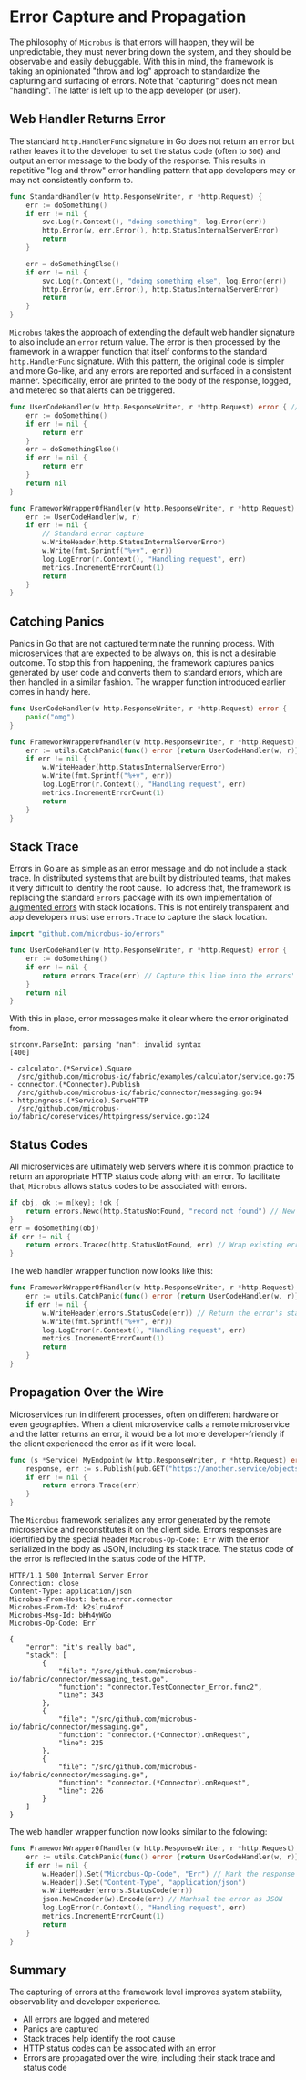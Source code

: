 # Error Capture and Propagation

The philosophy of `Microbus` is that errors will happen, they will be unpredictable, they must never bring down the system, and they should be observable and easily debuggable. With this in mind, the framework is taking an opinionated "throw and log" approach to standardize the capturing and surfacing of errors. Note that "capturing" does not mean "handling". The latter is left up to the app developer (or user).

## Web Handler Returns Error

The standard `http.HandlerFunc` signature in Go does not return an `error` but rather leaves it to the developer to set the status code (often to `500`) and output an error message to the body of the response. This results in repetitive "log and throw" error handling pattern that app developers may or may not consistently conform to.

```go
func StandardHandler(w http.ResponseWriter, r *http.Request) {
	err := doSomething()
	if err != nil {
		svc.Log(r.Context(), "doing something", log.Error(err))
		http.Error(w, err.Error(), http.StatusInternalServerError)
		return
	}

	err = doSomethingElse()
	if err != nil {
		svc.Log(r.Context(), "doing something else", log.Error(err))
		http.Error(w, err.Error(), http.StatusInternalServerError)
		return
	}
}
```

`Microbus` takes the approach of extending the default web handler signature to also include an `error` return value. The error is then processed by the framework in a wrapper function that itself conforms to the standard `http.HandlerFunc` signature. With this pattern, the original code is simpler and more Go-like, and any errors are reported and surfaced in a consistent manner. Specifically, error are printed to the body of the response, logged, and metered so that alerts can be triggered.

```go
func UserCodeHandler(w http.ResponseWriter, r *http.Request) error { // Returning an error
	err := doSomething()
	if err != nil {
		return err
	}
	err = doSomethingElse()
	if err != nil {
		return err
	}
	return nil
}

func FrameworkWrapperOfHandler(w http.ResponseWriter, r *http.Request) {
	err := UserCodeHandler(w, r)
	if err != nil {
		// Standard error capture
		w.WriteHeader(http.StatusInternalServerError)
		w.Write(fmt.Sprintf("%+v", err))
		log.LogError(r.Context(), "Handling request", err)
		metrics.IncrementErrorCount(1)
		return
	}
}
```

## Catching Panics

Panics in Go that are not captured terminate the running process. With microservices that are expected to be always on, this is not a desirable outcome. To stop this from happening, the framework captures panics generated by user code and converts them to standard errors, which are then handled in a similar fashion. The wrapper function introduced earlier comes in handy here.

```go
func UserCodeHandler(w http.ResponseWriter, r *http.Request) error {
	panic("omg")
}

func FrameworkWrapperOfHandler(w http.ResponseWriter, r *http.Request) {
	err := utils.CatchPanic(func() error {return UserCodeHandler(w, r)}) // Convert panics to errors
	if err != nil {
		w.WriteHeader(http.StatusInternalServerError)
		w.Write(fmt.Sprintf("%+v", err))
		log.LogError(r.Context(), "Handling request", err)
		metrics.IncrementErrorCount(1)
		return
	}
}
```

## Stack Trace

Errors in Go are as simple as an error message and do not include a stack trace. In distributed systems that are built by distributed teams, that makes it very difficult to identify the root cause. To address that, the framework is replacing the standard `errors` package with its own implementation of [augmented errors](../structure/errors.md) with stack locations. This is not entirely transparent and app developers must use `errors.Trace` to capture the stack location.

```go
import "github.com/microbus-io/errors"

func UserCodeHandler(w http.ResponseWriter, r *http.Request) error {
	err := doSomething()
	if err != nil {
		return errors.Trace(err) // Capture this line into the errors' stack trace
	}
	return nil
}
```

With this in place, error messages make it clear where the error originated from.

```
strconv.ParseInt: parsing "nan": invalid syntax
[400]

- calculator.(*Service).Square
  /src/github.com/microbus-io/fabric/examples/calculator/service.go:75
- connector.(*Connector).Publish
  /src/github.com/microbus-io/fabric/connector/messaging.go:94
- httpingress.(*Service).ServeHTTP
  /src/github.com/microbus-io/fabric/coreservices/httpingress/service.go:124
```

## Status Codes

All microservices are ultimately web servers where it is common practice to return an appropriate HTTP status code along with an error. To facilitate that, `Microbus` allows status codes to be associated with errors.

```go
if obj, ok := m[key]; !ok {
	return errors.Newc(http.StatusNotFound, "record not found") // New error with status code
}
err = doSomething(obj)
if err != nil {
	return errors.Tracec(http.StatusNotFound, err) // Wrap existing error and attach a status code
}
```

The web handler wrapper function now looks like this:

```go
func FrameworkWrapperOfHandler(w http.ResponseWriter, r *http.Request) {
	err := utils.CatchPanic(func() error {return UserCodeHandler(w, r)})
	if err != nil {
		w.WriteHeader(errors.StatusCode(err)) // Return the error's status code
		w.Write(fmt.Sprintf("%+v", err))
		log.LogError(r.Context(), "Handling request", err)
		metrics.IncrementErrorCount(1)
		return
	}
}
```

## Propagation Over the Wire

Microservices run in different processes, often on different hardware or even geographies. When a client microservice calls a remote microservice and the latter returns an error, it would be a lot more developer-friendly if the client experienced the error as if it were local.

```go
func (s *Service) MyEndpoint(w http.ResponseWriter, r *http.Request) error {
	response, err := s.Publish(pub.GET("https://another.service/objects")) // Remote call
	if err != nil {
		return errors.Trace(err)
	}
}
```

The `Microbus` framework serializes any error generated by the remote microservice and reconstitutes it on the client side. Errors responses are identified by the special header `Microbus-Op-Code: Err` with the error serialized in the body as JSON, including its stack trace. The status code of the error is reflected in the status code of the HTTP.

```
HTTP/1.1 500 Internal Server Error
Connection: close
Content-Type: application/json
Microbus-From-Host: beta.error.connector
Microbus-From-Id: k2slru4rof
Microbus-Msg-Id: bHh4yWGo
Microbus-Op-Code: Err

{
	"error": "it's really bad",
	"stack": [
		{
			"file": "/src/github.com/microbus-io/fabric/connector/messaging_test.go",
			"function": "connector.TestConnector_Error.func2",
			"line": 343
		},
		{
			"file": "/src/github.com/microbus-io/fabric/connector/messaging.go",
			"function": "connector.(*Connector).onRequest",
			"line": 225
		},
		{
			"file": "/src/github.com/microbus-io/fabric/connector/messaging.go",
			"function": "connector.(*Connector).onRequest",
			"line": 226
		}
	]
}
```

The web handler wrapper function now looks similar to the folowing:

```go
func FrameworkWrapperOfHandler(w http.ResponseWriter, r *http.Request) {
	err := utils.CatchPanic(func() error {return UserCodeHandler(w, r)})
	if err != nil {
		w.Header().Set("Microbus-Op-Code", "Err") // Mark the response as an error
		w.Header().Set("Content-Type", "application/json")
		w.WriteHeader(errors.StatusCode(err))
		json.NewEncoder(w).Encode(err) // Marhsal the error as JSON
		log.LogError(r.Context(), "Handling request", err)
		metrics.IncrementErrorCount(1)
		return
	}
}
```

## Summary

The capturing of errors at the framework level improves system stability, observability and developer experience.

* All errors are logged and metered
* Panics are captured
* Stack traces help identify the root cause
* HTTP status codes can be associated with an error
* Errors are propagated over the wire, including their stack trace and status code
